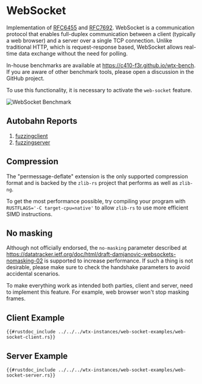 # WebSocket

Implementation of [RFC6455](https://datatracker.ietf.org/doc/html/rfc6455) and [RFC7692](https://datatracker.ietf.org/doc/html/rfc7692). WebSocket is a communication protocol that enables full-duplex communication between a client (typically a web browser) and a server over a single TCP connection. Unlike traditional HTTP, which is request-response based, WebSocket allows real-time data exchange without the need for polling.

In-house benchmarks are available at <https://c410-f3r.github.io/wtx-bench>. If you are aware of other benchmark tools, please open a discussion in the GitHub project.

To use this functionality, it is necessary to activate the `web-socket` feature.

![WebSocket Benchmark](https://i.imgur.com/Iv2WzJV.jpg)

## Autobahn Reports

1. <a href="https://c410-f3r.github.io/wtx-site/static/fuzzingclient/index.html" target="_blank">fuzzingclient</a>
2. <a href="https://c410-f3r.github.io/wtx-site/static/fuzzingserver/index.html" target="_blank">fuzzingserver</a>

## Compression

The "permessage-deflate" extension is the only supported compression format and is backed by the `zlib-rs` project that performs as well as `zlib-ng`.

To get the most performance possible, try compiling your program with `RUSTFLAGS='-C target-cpu=native'` to allow `zlib-rs` to use more efficient SIMD instructions.

## No masking

Although not officially endorsed, the `no-masking` parameter described at <https://datatracker.ietf.org/doc/html/draft-damjanovic-websockets-nomasking-02> is supported to increase performance. If such a thing is not desirable, please make sure to check the handshake parameters to avoid accidental scenarios.

To make everything work as intended both parties, client and server, need to implement this feature. For example, web browser won't stop masking frames.

## Client Example

```rust,edition2021,no_run
{{#rustdoc_include ../../../wtx-instances/web-socket-examples/web-socket-client.rs}}
```

## Server Example

```rust,edition2021,no_run
{{#rustdoc_include ../../../wtx-instances/web-socket-examples/web-socket-server.rs}}
```